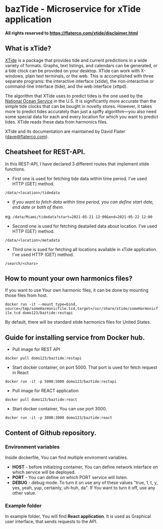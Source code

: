 # bazTide - Microservice for xTide application
**All rights reserved to https://flaterco.com/xtide/disclaimer.html** 

## What is xTide?
[XTide](https://flaterco.com/xtide/) is a package that provides tide and current predictions in a wide variety of formats.  Graphs, text listings, and calendars can be generated, or a tide clock can be provided on your desktop. XTide can work with X-windows, plain text terminals, or the web.  This is accomplished with three separate programs:  the interactive interface (xtide), the non-interactive or command-line interface (tide), and the web interface (xttpd).

The algorithm that XTide uses to predict tides is the one used by the [National Ocean Service](https://oceanservice.noaa.gov/) in the U.S.  It is significantly more accurate than the simple tide clocks that can be bought in novelty stores.  However, it takes more to predict tides accurately than just a spiffy algorithm—you also need some special data for each and every location for which you want to predict tides.  XTide reads these data from harmonics files.

XTide and its documentation are maintained by David Flater (dave@flaterco.com).

## Cheatsheet for REST-API.
In this REST-API, I have declared 3 different routes that implement xtide functions.

* First one is used for fetching tide data within time period. I've used HTTP (GET) method.

```/data/<location>/tidedata```

* *If you want to fetch data within time period, you can define start date, end date or both of them.*

eg. ```/data/Miami/tidedata?start=2021-05-21 12:00&end=2021-05-22 12:00``` 

* Second one is used for fetching deatailed data about location. I've used HTTP (GET) method.

```/data/<location>/metadata```

* Third one is sued for fetching all locations available in xTide application. I've used HTTP (GET) method.

```/search/<chars>```

## How to mount your own harmonics files?
If you want to use Your own harmonic files, it can be done by mounting those files from host.

```docker run -it --mount type=bind, source=/tmp/someHarmonicfile.tcd,target=/usr/share/xtide/someHarmonicfile.tcd domo123/baztide:restapi```

By default, there will be standard xtide harmonics files for United States. 

## Guide for installing service from Docker hub.

* Pull image for REST API

```docker pull domo123/baztide:restapi```

* Start docker container, on port 5000. That port is used for fetch request in React

```docker run -it -p 5000:5000 domo123/baztide:restapi```

* Pull image for REACT application

```docker pull domo123/baztide:react```

* Start docker container, You can use port 3000.

```docker run -it -p 3000:3000 domo123/baztide:react```
## Content of Github repository.

### Environment variables
Inside dockerfile, You can find multiple enviroment variables.
* **HOST** - before initialzing container, You can define network interface on which service will be deployed.
* **PORT** - You can define on which PORT service will listen.
* **DEBUG** - debug mode. To turn it on use any of these values "true, 1, t, y, yes, yeah, yup, certainly, uh-huh, da". If You want to turn it off, use any other value.

### Example folder
In example folder, You will find **React application**. It is used as Graphical user interface, that sends requests to the API.
